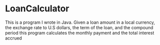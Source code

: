 # LoanCalculator
This is a program I wrote in Java.
Given a loan amount in a local currency, the exchange rate to U.S dollars, the term of the loan, and the compound period
this program calculates the monthly payment and the total interest accrued
